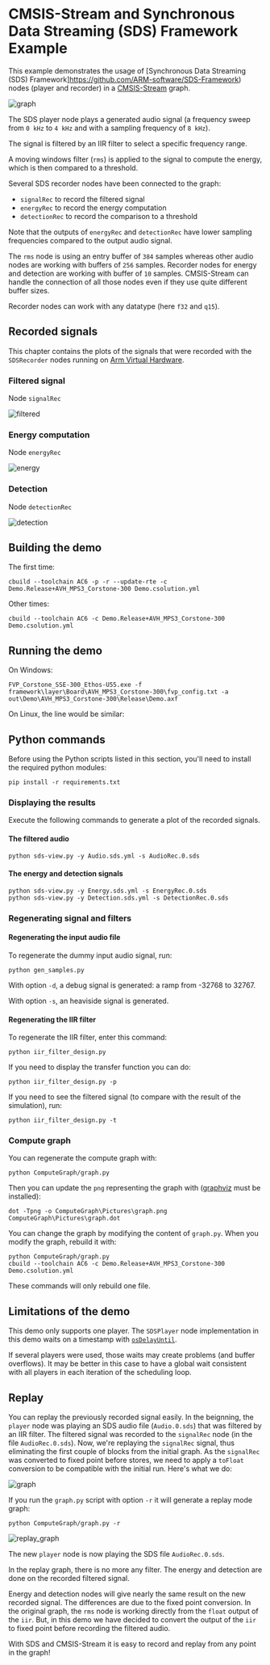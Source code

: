 # CMSIS-Stream and Synchronous Data Streaming (SDS) Framework Example

This example demonstrates the usage of [Synchronous Data Streaming (SDS) Framework]https://github.com/ARM-software/SDS-Framework) nodes (player and recorder) in a [CMSIS-Stream](https://github.com/ARM-software/CMSIS-stream) graph.

![graph](Documentation/graph.svg)

The SDS player node plays a generated audio signal (a frequency sweep from `0 kHz` to `4 kHz` and with a sampling frequency of `8 kHz`).

The signal is filtered by an IIR filter to select a specific frequency range.

A moving windows filter (`rms`) is applied to the signal to compute the energy, which is then compared to a threshold.

Several SDS recorder nodes have been connected to the graph:

* `signalRec` to record the filtered signal
* `energyRec` to record the energy computation
* `detectionRec` to record the comparison to a threshold

Note that the outputs of `energyRec` and `detectionRec` have lower sampling frequencies compared to the output audio signal.

The `rms` node is using an entry buffer of `384` samples whereas other audio nodes are working with buffers of `256` samples. Recorder nodes for energy and detection are working with buffer of `10` samples. CMSIS-Stream can handle the connection of all those nodes even if they use quite different buffer sizes.

Recorder nodes can work with any datatype (here `f32` and `q15`).

## Recorded signals

This chapter contains the plots of the signals that were recorded with the `SDSRecorder` nodes running on [Arm Virtual Hardware](https://arm-software.github.io/AVH/main/overview/html/index.html).

### Filtered signal

Node `signalRec`

![filtered](Documentation/filtered.png)

### Energy computation

Node `energyRec`

![energy](Documentation/energy.png)

### Detection

Node `detectionRec`

![detection](Documentation/detection.png)

## Building the demo

The first time:

```shell
cbuild --toolchain AC6 -p -r --update-rte -c Demo.Release+AVH_MPS3_Corstone-300 Demo.csolution.yml 
```

Other times:

```shell
cbuild --toolchain AC6 -c Demo.Release+AVH_MPS3_Corstone-300 Demo.csolution.yml
```

## Running the demo

On Windows:

```shell
FVP_Corstone_SSE-300_Ethos-U55.exe -f framework\layer\Board\AVH_MPS3_Corstone-300\fvp_config.txt -a out\Demo\AVH_MPS3_Corstone-300\Release\Demo.axf
```

On Linux, the line would be similar:

## Python commands

Before using the Python scripts listed in this section, you'll need to install the required python modules:

```shell
pip install -r requirements.txt
```

### Displaying the results

Execute the following commands to generate a plot of the recorded signals.

#### The filtered audio

```shell
python sds-view.py -y Audio.sds.yml -s AudioRec.0.sds
```

#### The energy and detection signals

```shell
python sds-view.py -y Energy.sds.yml -s EnergyRec.0.sds
python sds-view.py -y Detection.sds.yml -s DetectionRec.0.sds
```

### Regenerating signal and filters

#### Regenerating the input audio file

To regenerate the dummy input audio signal, run:

```shell
python gen_samples.py
```

With option `-d`, a debug signal is generated: a ramp from -32768 to 32767.

With option `-s`, an heaviside signal is generated.

#### Regenerating the IIR filter

To regenerate the IIR filter, enter this command:

```shell
python iir_filter_design.py
```

If you need to display the transfer function you can do:

```shell
python iir_filter_design.py -p
```

If you need to see the filtered signal (to compare with the result of the simulation), run:

```shell
python iir_filter_design.py -t
```

### Compute graph

You can regenerate the compute graph with:

```shell
python ComputeGraph/graph.py 
```

Then you can update the `png` representing the graph with ([graphviz](https://graphviz.org/) must be installed):

```shell
dot -Tpng -o ComputeGraph\Pictures\graph.png ComputeGraph\Pictures\graph.dot     
```

You can change the graph by modifying the content of `graph.py`. When you modify the graph, rebuild it with:

```shell
python ComputeGraph/graph.py 
cbuild --toolchain AC6 -c Demo.Release+AVH_MPS3_Corstone-300 Demo.csolution.yml
```

These commands will only rebuild one file.

## Limitations of the demo

This demo only supports one player. The `SDSPlayer` node implementation in this demo waits on a timestamp with [`osDelayUntil`](https://arm-software.github.io/CMSIS_6/latest/RTOS2/group__CMSIS__RTOS__Wait.html#ga3c807924c2d6d43bc2ffb49da3f7f3a1).

If several players were used, those waits may create problems (and buffer overflows). It may be better in this case to have a global wait consistent with all players in each iteration of the scheduling loop.

## Replay

You can replay the previously recorded signal easily. In the beignning, the `player` node was playing an SDS audio file (`Audio.0.sds`) that was filtered by an IIR filter. The filtered signal was recorded to the `signalRec` node (in the file `AudioRec.0.sds`). Now, we're replaying the `signalRec` signal, thus eliminating the first couple of blocks from the initial graph. As the `signalRec` was converted to fixed point before stores, we need to apply a `toFloat` conversion to be compatible with the initial run. Here's what we do:

![graph](Documentation/graph.svg)

If you run the `graph.py` script with option `-r` it will generate a replay mode graph:

```shell
python ComputeGraph/graph.py -r
```

![replay_graph](Documentation/replay_graph.svg)

The new `player` node is now playing the SDS file `AudioRec.0.sds`.

In the replay graph, there is no more any filter. The energy and detection are done on the recorded filtered signal.

Energy and detection nodes will give nearly the same result on the new recorded signal. The differences are due to the fixed point conversion. In the original graph, the `rms` node is working directly from the `float` output of the `iir`. But, in this demo we have decided to convert the output of the `iir` to fixed point before recording the filtered audio.

With SDS and CMSIS-Stream it is easy to record and replay from any point in the graph!
